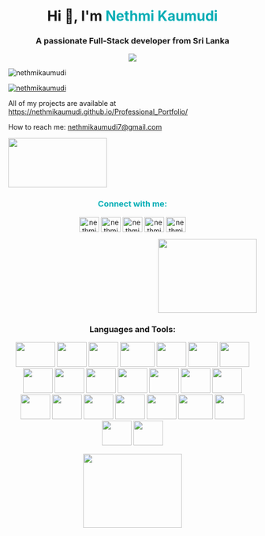<h1 align="center">Hi 👋, I'm <span  style="color: #00ADB5;">Nethmi Kaumudi</span> </h1>
 <h3 align="center">A passionate Full-Stack developer from Sri Lanka</h3>
 <div align="center">
   <img  src="https://cdn.dribbble.com/users/17707/screenshots/2413754/rrr.gif">

 </div>

<p align="left"> <img src="https://komarev.com/ghpvc/?username=nethmikaumudi&label=Profile%20views&color=0e75b6&style=flat" alt="nethmikaumudi" /> </p>
<p align="left"> <a href="https://github.com/ryo-ma/github-profile-trophy"><img
                src="https://github-profile-trophy.vercel.app/?username=nethmikaumudi" alt="nethmikaumudi" /></a> </p>

 <p align="left">All of my projects are available at
    <a href="https://nethmikaumudi.github.io/Professional_Portfolio/">https://nethmikaumudi.github.io/Professional_Portfolio/</a>
    </p>

<p align="left
 ">How to reach me: <a href="mailto:nethmikaumudi7@gmail.com">nethmikaumudi7@gmail.com</a></p>
<div align="left" style="margintop:20px; borderradius:10px; @keyframes fadeIn {
    0% {
      opacity: 0;
      transform: translateY(-20px);
    }
    100% {
      opacity: 1;
      transform: translateY(0);
    }
  }">
   <img  src="https://thumbs.dreamstime.com/b/%C3%A9criture-9812125.jpg"height="100" width="200">

 </div>
<h3 align="center" style="color:#00ADB5; margingtop:20px;" >Connect with me:</h3>
  <p align="center">
   <a href="https://linkedin.com/in/nethmikaumudi" target="blank"><img align="center"
                src="https://raw.githubusercontent.com/rahuldkjain/github-profile-readme-generator/master/src/images/icons/Social/linked-in-alt.svg"
                alt="nethmikaumudi" height="30" width="40" /></a>
   <a href="https://stackoverflow.com/users/nethmikaumudi" target="blank"><img align="center" src="https://raw.githubusercontent.com/rahuldkjain/github-profile-readme-generator/master/src/images/icons/Social/stack-overflow.svg" alt="nethmikaumudi" height="30" width="40" /></a>
<a href="https://instagram.com/nethmikaumudi" target="blank"><img align="center" src="https://raw.githubusercontent.com/rahuldkjain/github-profile-readme-generator/master/src/images/icons/Social/instagram.svg" alt="nethmikaumudi" height="30" width="40" /></a>
<a href="https://www.hackerrank.com/nethmikaumudi" target="blank"><img align="center" src="https://raw.githubusercontent.com/rahuldkjain/github-profile-readme-generator/master/src/images/icons/Social/hackerrank.svg" alt="nethmikaumudi" height="30" width="40" /></a>
<a href="https://www.leetcode.com/nethmikaumudi" target="blank"><img align="center" src="https://raw.githubusercontent.com/rahuldkjain/github-profile-readme-generator/master/src/images/icons/Social/leet-code.svg" alt="nethmikaumudi" height="30" width="40" /></a>
        <!-- Add other social media links here -->
    </p>
    <div align="right" style="margintop:20px; @keyframes fadeIn {
    0% {
      opacity: 0;
      transform: translateY(-20px);
    }
    100% {
      opacity: 1;
      transform: translateY(0);
    }
  }">
   <img  src="https://img.freepik.com/free-vector/laptop-with-program-code-isometric-icon-software-development-programming-applications-dark-neon_39422-971.jpg?size=626&ext=jpg&ga=GA1.1.1448711260.1706313600&semt=sph"height="150" width="200">

 </div>
 <h3 align="center">Languages and Tools:</h3>
   <p align="center">
    <img src="https://logos-world.net/wp-content/uploads/2022/07/Java-Logo.png" height="50" width="80" >
    <img src="https://d1.awsstatic.com/asset-repository/products/amazon-rds/1024px-MySQL.ff87215b43fd7292af172e2a5d9b844217262571.png" height="50" width="60" style="margingleft:5px;" >
    <img src="https://avatars.githubusercontent.com/u/1609975?s=280&v=4" height="50" width="60"style="margingleft:5px;" >
    <img src="https://upload.wikimedia.org/wikipedia/en/c/cc/JavaFX_Logo.png" height="50" width="70"style="margingleft:5px;" >

   <img src="https://cdn-icons-png.flaticon.com/512/732/732212.png" height="50" width="60" style="margingleft:5px;" >

   <img src="https://upload.wikimedia.org/wikipedia/commons/thumb/6/62/CSS3_logo.svg/800px-CSS3_logo.svg.png" height="50" width="60" style="margingleft:5px;" >

   <img src="https://cdn-icons-png.flaticon.com/512/5968/5968292.png" height="50" width="60" >

   <img src="https://github.com/twbs.png" height="50" width="60" >

   <img src="https://img-c.udemycdn.com/course/750x422/3567325_01ea.jpg" height="50" width="60" >

   <img src="https://encrypted-tbn0.gstatic.com/images?q=tbn:ANd9GcSnXeSIxwmypqbygvJQEQJdTyH5yUPJ_Cx3Gg&usqp=CAU" height="50" width="60" >

   <img src="https://encrypted-tbn0.gstatic.com/images?q=tbn:ANd9GcTHrf853NWrpSgxZRAb49QrsAjAQF2C4UHz7fjBDYq8_iknKN8QzYkucMIUZpDLP0NsnHw&usqp=CAU" height="50" width="60" >

   <img src="https://uxwing.com/wp-content/themes/uxwing/download/brands-and-social-media/postman-icon.png" height="50" width="60" >
    <img src="https://encrypted-tbn0.gstatic.com/images?q=tbn:ANd9GcQalKFwVDd0H7Xx8HaqWBbUmDRdrgxUoicGBZC0eIzTsww7Sev-ySXJ3in9Udv2R9CR3lo&usqp=CAU" height="50" width="60" >
    <img src="https://static-00.iconduck.com/assets.00/android-studio-icon-486x512-zp9um7zl.png" height="50" width="60" >
    <img src="https://cdn1.iconfinder.com/data/icons/programing-development-8/24/react_logo-512.png" height="50" width="60" >
    <img src="https://i1.wp.com/blog.alexdevero.com/wp-content/uploads/2018/12/react-native-expo-how-to-build-your-first-mobile-app.jpg?fit=1024%2C635&ssl=1" height="50" width="60" >
    <img src="https://static-00.iconduck.com/assets.00/spring-icon-128x128-6j39mt7l.png" height="50" width="60" >
  <img src="https://assets-global.website-files.com/6377ac1a39ff1e65214224e5/64c96b0d2785e6db2d22a4c4_spring-boot.png" height="50" width="60" >
    <img src="https://upload.wikimedia.org/wikipedia/commons/thumb/9/93/MongoDB_Logo.svg/2560px-MongoDB_Logo.svg.png" height="50" width="60" >
    <img src="https://www.svgrepo.com/show/376318/flutter.svg" height="50" width="70" >
    <img src="https://encrypted-tbn0.gstatic.com/images?q=tbn:ANd9GcRVaIKavH0hnbXWmsmJMSU8BX6rfTZim7Pr2oxsGik4wLAygYeGHXsgYpi-wi588v6x8Ko&usqp=CAU" height="50" width="60" >
     <img src="https://www.svgrepo.com/show/374144/typescript.svg" height="50" width="60" >
          <img src="https://ajeetchaulagain.com/static/7cb4af597964b0911fe71cb2f8148d64/87351/express-js.png" height="50" width="60" >

     


</p>
 <div align="center" style="margintop:20px">
   <img  src="https://github.com/NethmiKaumudi/NethmiKaumudi/assets/118107008/1b237f14-94de-41fc-b94e-d7e025f20581"height="150" width="200">

 </div>


